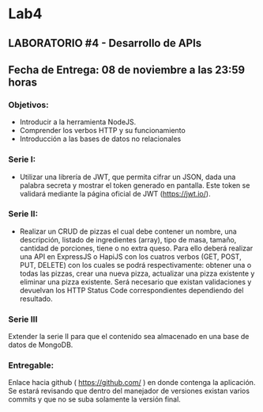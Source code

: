 # Lab4
## LABORATORIO #4 - Desarrollo de APIs
## Fecha de Entrega: 08 de noviembre a las 23:59 horas
### Objetivos:
* Introducir a la herramienta NodeJS.
* Comprender los verbos HTTP y su funcionamiento
* Introducción a las bases de datos no relacionales

### Serie I:
* Utilizar una librería de JWT, que permita cifrar un JSON, dada una palabra secreta y mostrar
el token generado en pantalla. Este token se validará mediante la página oficial de JWT
(https://jwt.io/). 

### Serie II:
* Realizar un CRUD de pizzas el cual debe contener un nombre, una descripción, listado de
ingredientes (array), tipo de masa, tamaño, cantidad de porciones, tiene o no extra queso.
Para ello deberá realizar una API en ExpressJS o HapiJS con los cuatros verbos (GET,
POST, PUT, DELETE) con los cuales se podrá respectivamente: obtener una o todas las
pizzas, crear una nueva pizza, actualizar una pizza existente y eliminar una pizza existente.
Será necesario que existan validaciones y devuelvan los HTTP Status Code
correspondientes dependiendo del resultado.
### Serie III

Extender la serie II para que el contenido sea almacenado en una base de datos de
MongoDB.
### Entregable:

Enlace hacia github ( https://github.com/ ) en donde contenga la aplicación. Se estará
revisando que dentro del manejador de versiones existan varios commits y que no se suba
solamente la versión final.
